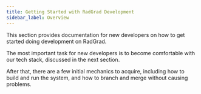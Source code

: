 ```yaml
---
title: Getting Started with RadGrad Development
sidebar_label: Overview
---
```


This section provides documentation for new developers on how to get started doing development on RadGrad.

The most important task for new developers is to become comfortable with our tech stack, discussed in the next section.

After that, there are a few initial mechanics to acquire, including how to build and run the system, and how to branch and merge without causing problems.

